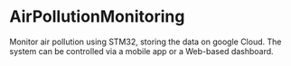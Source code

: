 # AirPollutionMonitoring
Monitor air pollution using STM32, storing the data on google Cloud. The system can be controlled via a mobile app or a Web-based dashboard.
